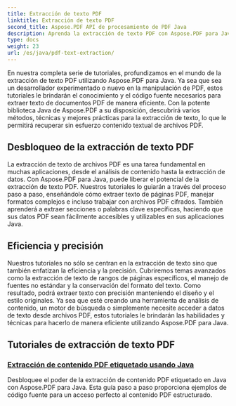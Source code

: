 ```yaml
---
title: Extracción de texto PDF
linktitle: Extracción de texto PDF
second_title: Aspose.PDF API de procesamiento de PDF Java
description: Aprenda la extracción de texto PDF con Aspose.PDF para Java. Obtenga tutoriales paso a paso para una extracción eficiente de texto de archivos PDF.
type: docs
weight: 23
url: /es/java/pdf-text-extraction/
---
```


En nuestra completa serie de tutoriales, profundizamos en el mundo de la extracción de texto PDF utilizando Aspose.PDF para Java. Ya sea que sea un desarrollador experimentado o nuevo en la manipulación de PDF, estos tutoriales le brindarán el conocimiento y el código fuente necesarios para extraer texto de documentos PDF de manera eficiente. Con la potente biblioteca Java de Aspose.PDF a su disposición, descubrirá varios métodos, técnicas y mejores prácticas para la extracción de texto, lo que le permitirá recuperar sin esfuerzo contenido textual de archivos PDF.

## Desbloqueo de la extracción de texto PDF

La extracción de texto de archivos PDF es una tarea fundamental en muchas aplicaciones, desde el análisis de contenido hasta la extracción de datos. Con Aspose.PDF para Java, puede liberar el potencial de la extracción de texto PDF. Nuestros tutoriales lo guiarán a través del proceso paso a paso, enseñándole cómo extraer texto de páginas PDF, manejar formatos complejos e incluso trabajar con archivos PDF cifrados. También aprenderá a extraer secciones o palabras clave específicas, haciendo que sus datos PDF sean fácilmente accesibles y utilizables en sus aplicaciones Java.

## Eficiencia y precisión

Nuestros tutoriales no sólo se centran en la extracción de texto sino que también enfatizan la eficiencia y la precisión. Cubriremos temas avanzados como la extracción de texto de rangos de páginas específicos, el manejo de fuentes no estándar y la conservación del formato del texto. Como resultado, podrá extraer texto con precisión manteniendo el diseño y el estilo originales. Ya sea que esté creando una herramienta de análisis de contenido, un motor de búsqueda o simplemente necesite acceder a datos de texto desde archivos PDF, estos tutoriales le brindarán las habilidades y técnicas para hacerlo de manera eficiente utilizando Aspose.PDF para Java.

## Tutoriales de extracción de texto PDF
### [Extracción de contenido PDF etiquetado usando Java](./tagged-pdf-content-extraction-using-java/)
Desbloquee el poder de la extracción de contenido PDF etiquetado en Java con Aspose.PDF para Java. Esta guía paso a paso proporciona ejemplos de código fuente para un acceso perfecto al contenido PDF estructurado.